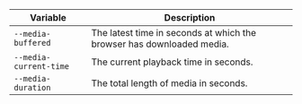 | Variable               | Description                                                           |
| ---------------------- | --------------------------------------------------------------------- |
| `--media-buffered`     | The latest time in seconds at which the browser has downloaded media. |
| `--media-current-time` | The current playback time in seconds.                                 |
| `--media-duration`     | The total length of media in seconds.                                 |
